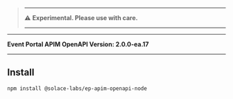 

>-------
>
>:warning: **Experimental. Please use with care.**
> 
>-------



---

**Event Portal APIM OpenAPI Version: 2.0.0-ea.17**

---

## Install

```bash
npm install @solace-labs/ep-apim-openapi-node
```
